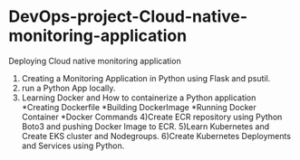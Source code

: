 # DevOps-project-Cloud-native-monitoring-application
Deploying Cloud native monitoring application

1) Creating a Monitoring Application in Python using Flask and psutil.
2) run a Python App locally.
3) Learning Docker and How to containerize a Python application
   *Creating Dockerfile
   *Building DockerImage
   *Running Docker Container
   *Docker Commands
4)Create ECR repository using Python Boto3 and pushing Docker Image to ECR.
5)Learn Kubernetes and Create EKS cluster and Nodegroups.
6)Create Kubernetes Deployments and Services using Python.
